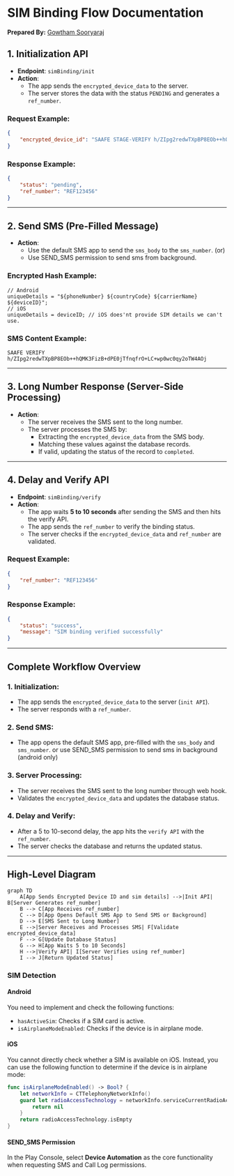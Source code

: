 
# SIM Binding Flow Documentation

**Prepared By:** [Gowtham Sooryaraj](https://github.com/sooryaraj/) 

## **1. Initialization API**

-   **Endpoint**: `simBinding/init`
-   **Action**:
    -   The app sends the `encrypted_device_data` to the server.
    -   The server stores the data with the status `PENDING` and generates a `ref_number`.

### Request Example:

```json
{
    "encrypted_device_id": "SAAFE STAGE-VERIFY h/ZIpg2redwTXpBP8EOb++hQMK3FizB+dPE0jTfnqfrO+LC+wp0wc0qy2oTW4AOj"
}

```

### Response Example:

```json
{
    "status": "pending",
    "ref_number": "REF123456"
}

```

----------

## **2. Send SMS (Pre-Filled Message)**

-   **Action**:
    -   Use the default SMS app to send the `sms_body` to the `sms_number`. (or)
    -   Use SEND_SMS permission to send sms from background.

### Encrypted Hash Example:
```
// Android
uniqueDetails = "${phoneNumber} ${countryCode} ${carrierName} ${deviceID}";
// iOS
uniqueDetails = deviceID; // iOS does'nt provide SIM details we can't use. 
```
### SMS Content Example:

```
SAAFE VERIFY h/ZIpg2redwTXpBP8EOb++hQMK3FizB+dPE0jTfnqfrO+LC+wp0wc0qy2oTW4AOj
```


----------

## **3. Long Number Response (Server-Side Processing)**

-   **Action**:
    -   The server receives the SMS sent to the long number.
    -   The server processes the SMS by:
        -   Extracting the  `encrypted_device_data` from the SMS body.
        -   Matching these values against the database records.
        -   If valid, updating the status of the record to `completed`.

----------

## **4. Delay and Verify API**

-   **Endpoint**: `simBinding/verify`
-   **Action**:
    -   The app waits **5 to 10 seconds** after sending the SMS and then hits the verify API.
    -   The app sends the `ref_number` to verify the binding status.
    -   The server checks if the `encrypted_device_data` and `ref_number` are validated.

### Request Example:

```json
{
    "ref_number": "REF123456"
}

```

### Response Example:

```json
{
    "status": "success",
    "message": "SIM binding verified successfully"
}

```

----------

## **Complete Workflow Overview**

### **1. Initialization:**

-   The app sends the `encrypted_device_data` to the server (`init API`).
-   The server responds with a `ref_number`.

### **2. Send SMS:**

-   The app opens the default SMS app, pre-filled with the `sms_body` and `sms_number`. or use SEND_SMS permission to send sms in background (android only)

### **3. Server Processing:**

-   The server receives the SMS sent to the long number through web hook.
-   Validates the  `encrypted_device_data` and updates the database status.

### **4. Delay and Verify:**

-   After a 5 to 10-second delay, the app hits the `verify API` with the `ref_number`.
-   The server checks the database and returns the updated status.

----------

## **High-Level Diagram**

```mermaid
graph TD
    A[App Sends Encrypted Device ID and sim details] -->|Init API| B[Server Generates ref_number]
    B --> C[App Receives ref_number]
    C --> D[App Opens Default SMS App to Send SMS or Background]
    D --> E[SMS Sent to Long Number]
    E -->|Server Receives and Processes SMS| F[Validate encrypted_device_data]
    F --> G[Update Database Status]
    G --> H[App Waits 5 to 10 Seconds]
    H -->|Verify API| I[Server Verifies using ref_number]
    I --> J[Return Updated Status]

```



### **SIM Detection**

#### **Android**
You need to implement and check the following functions:
- `hasActiveSim`: Checks if a SIM card is active.
- `isAirplaneModeEnabled`: Checks if the device is in airplane mode.

#### **iOS**
You cannot directly check whether a SIM is available on iOS. Instead, you can use the following function to determine if the device is in airplane mode:

```swift
func isAirplaneModeEnabled() -> Bool? {  
    let networkInfo = CTTelephonyNetworkInfo()  
    guard let radioAccessTechnology = networkInfo.serviceCurrentRadioAccessTechnology else {  
        return nil  
    }  
    return radioAccessTechnology.isEmpty  
}
```
#### **SEND_SMS Permission**

In the Play Console, select **Device Automation** as the core functionality when requesting SMS and Call Log permissions.
